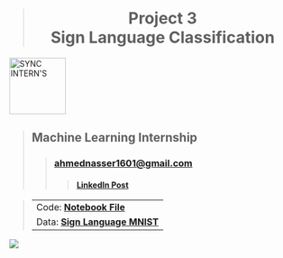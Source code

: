 > <h1 align="center">Project 3<br><b>Sign Language Classification</b></h1>

<a href="https://www.syncinterns.com"><img alt="SYNC INTERN'S" height=100 src="https://static.wixstatic.com/media/5d3a75_a74999aa4fc34c90a7e45de2b3dc9b2a~mv2.png"/></a>

> ## **Machine Learning Internship**
>> ### **[ahmednasser1601@gmail.com](mailto:ahmednasser1601@gmail.com)**
>>> #### <a href="#"><b>LinkedIn Post</b></a> 

> <table align="center"><tr><td>Code: <a href="https://www.kaggle.com/code/ahmednasser1601/sign-language-classification"><b>Notebook File</b></a></td></tr><tr><td>Data: <a href="https://www.kaggle.com/datasets/datamunge/sign-language-mnist"><b>Sign Language MNIST</b></a></td></tr></table>

<img src="https://hits.sh/github.com/AhmedNasser1601/Sign Language Classification.svg?label=Visits&logo=python"/>
